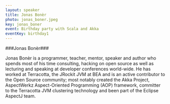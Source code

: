 ```yaml
---
layout: speaker
title: Jonas Bonèr
photo: jonas_boner.jpeg
key: jonas_boner
event: Birthday party with Scala and Akka
eventKey: birthday1
---
```


###Jonas Bonèr###

Jonas Bonèr is a programmer, teacher, mentor, speaker and author who spends most of his time consulting,
hacking on open source as well as lecturing and speaking at developer conferences world-wide.
He has worked at Terracotta, the JRockit JVM at BEA and is an active contributor to the Open Source community;
most notably created the Akka Project, AspectWerkz Aspect-Oriented Programming (AOP) framework,
committer to the Terracotta JVM clustering technology and been part of the Eclipse AspectJ team.